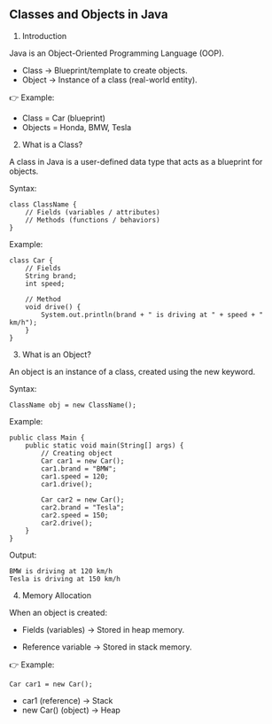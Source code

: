 ## Classes and Objects in Java

1. Introduction

Java is an Object-Oriented Programming Language (OOP).

- Class → Blueprint/template to create objects.
- Object → Instance of a class (real-world entity).

👉 Example:

- Class = Car (blueprint)
- Objects = Honda, BMW, Tesla

2. What is a Class?

A class in Java is a user-defined data type that acts as a blueprint for objects.

Syntax:
```
class ClassName {
    // Fields (variables / attributes)
    // Methods (functions / behaviors)
}
```

Example:
```
class Car {
    // Fields
    String brand;
    int speed;

    // Method
    void drive() {
        System.out.println(brand + " is driving at " + speed + " km/h");
    }
}

```

3. What is an Object?

An object is an instance of a class, created using the new keyword.

Syntax:
```
ClassName obj = new ClassName();

```

Example:
```
public class Main {
    public static void main(String[] args) {
        // Creating object
        Car car1 = new Car();
        car1.brand = "BMW";
        car1.speed = 120;
        car1.drive();

        Car car2 = new Car();
        car2.brand = "Tesla";
        car2.speed = 150;
        car2.drive();
    }
}

```
Output:
```
BMW is driving at 120 km/h
Tesla is driving at 150 km/h

```

4. Memory Allocation

When an object is created:

- Fields (variables) → Stored in heap memory.

- Reference variable → Stored in stack memory.

👉 Example:
```
Car car1 = new Car();

```
- car1 (reference) → Stack
- new Car() (object) → Heap
